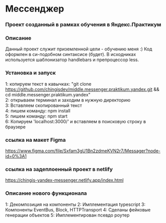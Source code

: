 # Мессенджер 
### Проект созданный в рамках обучения в Яндекс.Практикум 
### Описание
Данный проект служит приземленной цели - обучению меня :) Код оформлен в си-подобном синтаксисе (будет).
В исходниках используется шаблонизатор handlebars и препроцессор less.

### Установка и запуск
1: копируем текст в кавычках: "git clone https://github.com/chingisdev/middle.messenger.praktikum.yandex.git && cd middle.messenger.praktikum.yandex" <br/>
2: открываем терминал и заходим в нужную директорию <br />
3: Вставляем скопированный текст <br />
4: пишем команду: npm install <br/>
5: пишем команду: npm start <br />
6: Копируем 'localhost:3000/' и вставляем в поисковую строку в браузере <br />
### ссылка на макет Figma
https://www.figma.com/file/Sxfam3gU1Bn2zdmeKVN2r7/Messager?node-id=0%3A1
### ссылка на задеплоенный проект в netlify
https://chingis-yandex-messenger.netlify.app/index.html

### Описание нового функционала
1: Декомпозиция на компоненты
2: Имплементация typescript
3: Компоненты EventBus, Block, HTTPTransport
4: Сделаны фейковые генерации объектов
5: Имплементирован псевдо роутер
